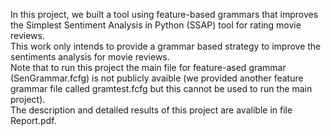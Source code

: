 In this project, we built a tool using feature-based grammars that improves the Simplest Sentiment Analysis in Python (SSAP) tool for rating movie reviews. <br>
This work only intends to provide a grammar based strategy to improve the sentiments analysis for movie reviews.
<br>
Note that to run this project the main file for feature-ased grammar (SenGrammar.fcfg) is not publicly avaible (we provided another feature grammar file called gramtest.fcfg but this cannot be used to run the main project).
<br>
The description and detailed results of this project are avalible in file Report.pdf.
